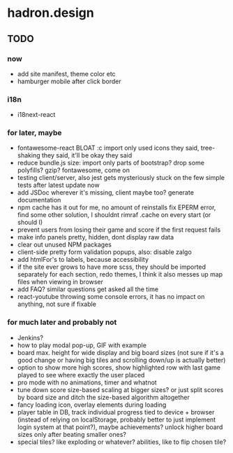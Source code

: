 # hadron.design

## TODO
### now
- add site manifest, theme color etc 
- hamburger mobile after click border

### i18n
- i18next-react

### for later, maybe
- fontawesome-react BLOAT :c import only used icons they said, tree-shaking they said, it'll be okay they said
- reduce bundle.js size: import only parts of bootstrap? drop some polyfills? gzip? fontawesome, come on
- testing client/server, also jest gets mysteriously stuck on the few simple tests after latest update now
- add JSDoc wherever it's missing, client maybe too? generate documentation
- npm cache has it out for me, no amount of reinstalls fix EPERM error, find some other solution, I shouldnt rimraf .cache on every start (or should I)
- prevent users from losing their game and score if the first request fails
- make info panels pretty, hidden, dont display raw data
- clear out unused NPM packages
- client-side pretty form validation popups, also: disable zalgo
- add htmlFor's to labels, because accessibility
- if the site ever grows to have more scss, they should be imported separately for each section, redo themes, I think it also messes up map files when viewing in browser
- add FAQ? similar questions get asked all the time
- react-youtube throwing some console errors, it has no impact on anything, not sure if fixable

### for much later and probably not
- Jenkins?
- how to play modal pop-up, GIF with example
- board max. height for wide display and big board sizes (not sure if it's a good change or having big tiles and scrolling down/up is actually better)
- option to show more high scores, show highlighted row with last game played to see where exactly the user placed
- pro mode with no animations, timer and whatnot
- tune down score size-based scaling at bigger sizes? or just split scores by board size and ditch the size-based algorithm altogether
- fancy loading icon, overlay elements during loading
- player table in DB, track individual progress tied to device + browser (instead of relying on localStorage, probably better to just implement login system at that point?), maybe achievements? unlock higher board sizes only after beating smaller ones?
- special tiles? like exploding or whatever? abilities, like to flip chosen tile?